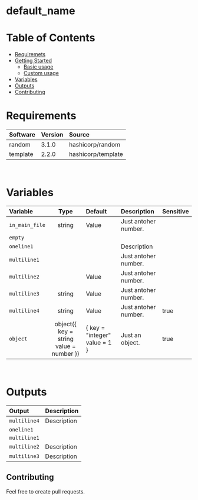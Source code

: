 # default_name

# Table of Contents

- [Requiremets](#requirements)
- [Getting Started](#getting-started)
    - [Basic usage](#basic-usage)
    - [Custom usage](#custom-usage)
- [Variables](#variables)
- [Outputs](#outputs)&nbsp;
- [Contributing](#contributing)
&nbsp;
# Requirements
| Software     |  Version  | Source |
| :--------    | :-------- | :----- |
| random | 3.1.0 | hashicorp/random |
| template | 2.2.0 | hashicorp/template |
&nbsp;
# Variables
| Variable | Type | Default | Description | Sensitive |
| :------- | :--: | :------ | :---------- | :-------- |
| `in_main_file` | string | Value | Just antoher number. |  |
| `empty` |  |  |  |  |
| `oneline1` |  |  | Description |  |
| `multiline1` |  |  | Just antoher number. |  |
| `multiline2` |  | Value | Just antoher number. |  |
| `multiline3` | string | Value | Just antoher number. |  |
| `multiline4` | string | Value | Just antoher number. | true |
| `object` | object({    key   = string    value = number  }) | {    key   = "integer"    value = 1  } | Just an object. | true |
&nbsp;
# Outputs
| Output | Description |
| :----- | :---------- |
| `multiline4` | Description |
| `oneline1` |  |
| `multiline1` |  |
| `multiline2` | Description |
| `multiline3` | Description |&nbsp;
## Contributing
Feel free to create pull requests.